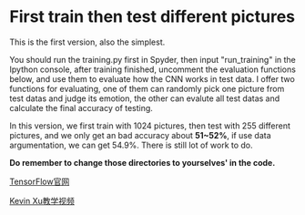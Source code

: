 # First train then test different pictures
This is the first version, also the simplest.

You should run the training.py first in Spyder, then input "run_training" in the Ipython console, after training finished, 
uncomment the evaluation functions below, and use them to evaluate how the CNN works in test data. I offer two functions for
evaluating, one of them can randomly pick one picture from test datas and judge its emotion, the other can evalute all test 
datas and calculate the final accuracy of testing.

In this version, we first train with 1024 pictures, then test with 255 different pictures, and we only get an bad accuracy 
about **51~52%**, if use data argumentation, we can get 54.9%. There is still lot of work to do.

**Do remember to change those directories to yourselves' in the code.**

[TensorFlow官网](http://www.tensorflow.org)

[Kevin Xu教学视频](https://www.youtube.com/watch?v=xWiEX6GMYUo&index=4&list=PLnUknG7KBFzqMSDZC1mnYMN0zMoRaH68r)

